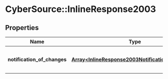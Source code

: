 # CyberSource::InlineResponse2003

## Properties
Name | Type | Description | Notes
------------ | ------------- | ------------- | -------------
**notification_of_changes** | [**Array&lt;InlineResponse2003NotificationOfChanges&gt;**](InlineResponse2003NotificationOfChanges.md) | List of Notification Of Change Info values | [optional] 



